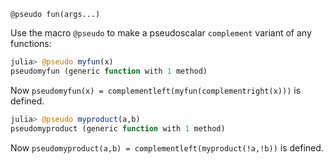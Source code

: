 ```
@pseudo fun(args...)
```

Use the macro `@pseudo` to make a pseudoscalar `complement` variant of any functions:

```Julia
julia> @pseudo myfun(x)
pseudomyfun (generic function with 1 method)
```

Now `pseudomyfun(x) = complementleft(myfun(complementright(x)))` is defined.

```Julia
julia> @pseudo myproduct(a,b)
pseudomyproduct (generic function with 1 method)
```

Now `pseudomyproduct(a,b) = complementleft(myproduct(!a,!b))` is defined.
